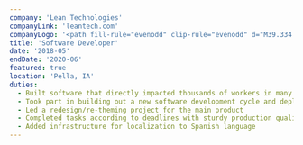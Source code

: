 ```yaml
---
company: 'Lean Technologies'
companyLink: 'leantech.com'
companyLogo: '<path fill-rule="evenodd" clip-rule="evenodd" d="M39.334 25.367l-.001 19.774c0 12.103 17.333 11.888 17.333-.012l-.001-26.908V.827C53.793.277 50.884 0 48 0c-2.885 0-5.792.278-8.664.827l-.002 24.54zM39.2 95.093c2.915.566 5.869.85 8.8.85 2.93 0 5.884-.284 8.8-.85.306-3.898.723-12.005.723-12.005l1.319-.429a35.059 35.059 0 005.47-2.316l1.246-.654s5.76 5.411 8.658 8.09A48.054 48.054 0 0087 74.73c-2.29-2.574-7.934-8.828-7.934-8.828l.642-1.271a36.656 36.656 0 002.276-5.592l.421-1.347s7.956-.425 11.76-.74c.554-2.977.835-5.99.835-8.98 0-2.992-.28-6.007-.836-8.982-3.815-.313-11.759-.737-11.759-.737l-.421-1.347a36.595 36.595 0 00-2.274-5.595l-.643-1.272s5.665-6.276 7.933-8.826A48.057 48.057 0 0074.24 8.18c-2.01 1.977-11.005 11.141-13.144 13.32l-.37.377c9.579 4.882 15.83 15.01 15.83 26.094 0 16.071-12.81 29.146-28.556 29.146-15.745 0-28.555-13.075-28.555-29.146 0-10.991 6.183-21.085 15.659-26.001l-1.24-1.287c-3.08-3.199-10.4-10.802-12.107-12.5A48.085 48.085 0 009 21.215a2667.72 2667.72 0 007.933 8.827l-.643 1.273a36.555 36.555 0 00-2.274 5.593l-.421 1.347s-7.944.424-11.76.737A49.101 49.101 0 001 47.972c0 2.992.28 6.005.835 8.981 3.812.315 11.76.737 11.76.737l.42 1.35a36.866 36.866 0 002.276 5.594l.642 1.27S11.335 72.108 9 74.732a48.033 48.033 0 0012.783 13.044c2.561-2.373 8.649-8.096 8.649-8.096l1.245.657a34.953 34.953 0 005.481 2.322l1.321.429s.414 8.114.72 12.005z" />'
title: 'Software Developer'
date: '2018-05'
endDate: '2020-06'
featured: true
location: 'Pella, IA'
duties:
  - Built software that directly impacted thousands of workers in many manufacturing companies
  - Took part in building out a new software development cycle and deployment process to meet the growing needs of the business
  - Led a redesign/re-theming project for the main product
  - Completed tasks according to deadlines with sturdy production quality
  - Added infrastructure for localization to Spanish language
---
```

